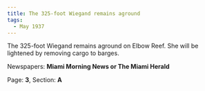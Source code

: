 ```yaml
---  
title: The 325-foot Wiegand remains aground  
tags:  
  - May 1937  
---  
```

  
The 325-foot Wiegand remains aground on Elbow Reef. She will be lightened by removing cargo to barges.  
  
Newspapers: **Miami Morning News or The Miami Herald**  
  
Page: **3**, Section: **A** 
